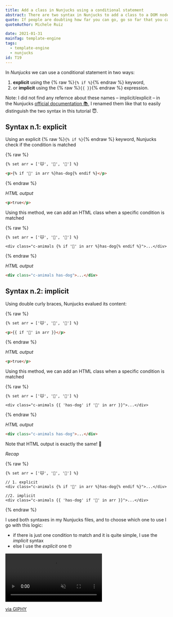 ```yaml
---
title: Add a class in Nunjucks using a conditional statement
abstract: There are two syntax in Nunjucks to add a class to a DOM node
quote: If people are doubting how far you can go, go so far that you can't hear them anymore
quoteAuthor: Michele Ruiz

date: 2021-01-31
mainTag: template-engine
tags:
  - template-engine
  - nunjucks
id: T19
---
```


In _Nunjucks_ we can use a conditional statement in two ways:

1. **explicit** using the {% raw %}`{% if %}`{% endraw %} keyword,
2. or **implicit** using the {% raw %}`{{ }}`{% endraw %} expression.

Note: I did not find any refernce about these names – implicit/explicit – in the Nunjucks [official documentation 📚](https://mozilla.github.io/nunjucks/templating.html#if
), I renamed them like that to easily distinguish the two syntax in this tutorial 😇.

## Syntax n.1: explicit

Using an explicit {% raw %}`{% if %}`{% endraw %} keyword, Nunjucks check if the condition is matched

{% raw %}
```html
{% set arr = ['🐱', '🐶', '🐺'] %}

<p>{% if '🐶' in arr %}has-dog{% endif %}</p>
```
{% endraw %}

_HTML output_

```html
<p>true</p>
```

Using this method, we can add an HTML class when a specific condition is matched

{% raw %}
  ```twig
  {% set arr = ['🐱', '🐶', '🐺'] %}

  <div class="c-animals {% if '🐶' in arr %}has-dog{% endif %}">...</div>
  ```
{% endraw %}

_HTML output_

```html
<div class="c-animals has-dog">...</div>
```

## Syntax n.2: implicit

Using double curly braces, Nunjucks evalued its content:

{% raw %}
```html
{% set arr = ['🐱', '🐶', '🐺'] %}

<p>{{ if '🐶' in arr }}</p>
```
{% endraw %}

_HTML output_

```html
<p>true</p>
```

Using this method, we can add an HTML class when a specific condition is matched

{% raw %}
  ```twig
  {% set arr = ['🐱', '🐶', '🐺'] %}

  <div class="c-animals {{ 'has-dog' if '🐶' in arr }}">...</div>
  ```
{% endraw %}

_HTML output_

```html
<div class="c-animals has-dog">...</div>
```

Note that HTML output is exactly the same! 🚀

_Recap_

{% raw %}
```twig
{% set arr = ['🐱', '🐶', '🐺'] %}

// 1. explicit
<div class="c-animals {% if '🐶' in arr %}has-dog{% endif %}">...</div>

//2. implicit
<div class="c-animals {{ 'has-dog' if '🐶' in arr }}">...</div>
```
{% endraw %}

I used both syntaxes in my Nunjucks files, and to choose which one to use I go with this logic:

- if there is just one condition to match and it is quite simple, I use the _implicit_ syntax
- else I use the _explicit_ one 🤓

<div class="s-giphy s-giphy--small-d">
  <video autoplay loop muted playsinline>
    <source src="https://i.giphy.com/media/2SYc7mttUnWWaqvWz8/giphy.mp4" type="video/mp4">
  </video>
  <p><a href="https://media.giphy.com/media/2SYc7mttUnWWaqvWz8/giphy.mp4">via GIPHY</a></p>
</div>
